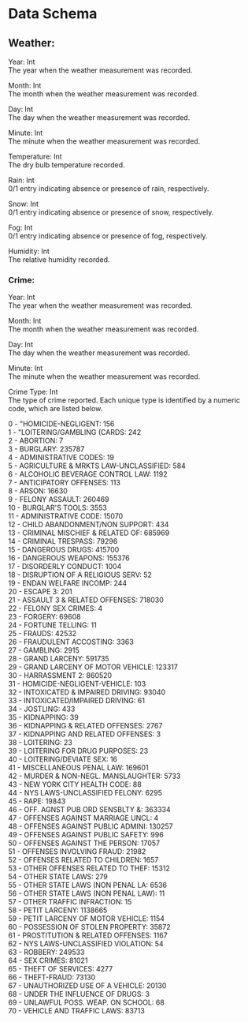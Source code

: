 # Data Schema

## Weather:

Year: Int     
The year when the weather measurement was recorded.     

Month: Int     
The month when the weather measurement was recorded.     

Day: Int     
The day when the weather measurement was recorded.     

Minute: Int     
The minute when the weather measurement was recorded.     

Temperature: Int     
The dry bulb temperature recorded.     

Rain: Int      
0/1 entry indicating absence or presence of rain, respectively.     

Snow: Int     
0/1 entry indicating absence or presence of snow, respectively.     

Fog: Int     
0/1 entry indicating absence or presence of fog, respectively.     

Humidity: Int     
The relative humidity recorded.     

### Crime:

Year: Int     
The year when the weather measurement was recorded.     

Month: Int     
The month when the weather measurement was recorded.     

Day: Int     
The day when the weather measurement was recorded.     

Minute: Int     
The minute when the weather measurement was recorded.     

Crime Type: Int      
The type of crime reported. Each unique type is identified by a numeric code, which are listed below.     

0 - "HOMICIDE-NEGLIGENT: 156                                              
1 - "LOITERING/GAMBLING (CARDS: 242                                       
2 - ABORTION: 7                                                             
3 - BURGLARY: 235787                                                   
4 - ADMINISTRATIVE CODES: 19                                               
5 - AGRICULTURE & MRKTS LAW-UNCLASSIFIED: 584                             
6 - ALCOHOLIC BEVERAGE CONTROL LAW: 1192                                 
7 - ANTICIPATORY OFFENSES: 113                                            
8 - ARSON: 16630                                                        
9 - FELONY ASSAULT: 260469                                             
10 - BURGLAR'S TOOLS: 3553                                               
11 - ADMINISTRATIVE CODE: 15070                                         
12 - CHILD ABANDONMENT/NON SUPPORT: 434                                   
13 - CRIMINAL MISCHIEF & RELATED OF: 685969                            
14 - CRIMINAL TRESPASS: 79296                                           
15 - DANGEROUS DRUGS: 415700                                           
16 - DANGEROUS WEAPONS: 155376                                         
17 - DISORDERLY CONDUCT: 1004                                            
18 - DISRUPTION OF A RELIGIOUS SERV: 52                                    
19 - ENDAN WELFARE INCOMP: 244                                            
20 - ESCAPE 3: 201                                                        
21 - ASSAULT 3 & RELATED OFFENSES: 718030                              
22 - FELONY SEX CRIMES: 4                                                   
23 - FORGERY: 69608                                                     
24 - FORTUNE TELLING: 11                                                   
25 - FRAUDS: 42532                                                      
26 - FRAUDULENT ACCOSTING: 3363                                          
27 - GAMBLING: 2915                                                      
28 - GRAND LARCENY: 591735                                             
29 - GRAND LARCENY OF MOTOR VEHICLE: 123317                            
30 - HARRASSMENT 2: 860520                                             
31 - HOMICIDE-NEGLIGENT-VEHICLE: 103                                      
32 - INTOXICATED & IMPAIRED DRIVING: 93040                              
33 - INTOXICATED/IMPAIRED DRIVING: 61                                      
34 - JOSTLING: 433                                                        
35 - KIDNAPPING: 39                                                        
36 - KIDNAPPING & RELATED OFFENSES: 2767                                 
37 - KIDNAPPING AND RELATED OFFENSES: 3                                     
38 - LOITERING: 23                                                         
39 - LOITERING FOR DRUG PURPOSES: 23                                       
40 - LOITERING/DEVIATE SEX: 16                                             
41 - MISCELLANEOUS PENAL LAW: 169601                                   
42 - MURDER & NON-NEGL. MANSLAUGHTER: 5733                               
43 - NEW YORK CITY HEALTH CODE: 88                                         
44 - NYS LAWS-UNCLASSIFIED FELONY: 6295                                  
45 - RAPE: 19843                                                        
46 - OFF. AGNST PUB ORD SENSBLTY &: 363334                             
47 - OFFENSES AGAINST MARRIAGE UNCL: 4                                      
48 - OFFENSES AGAINST PUBLIC ADMINI: 130257                            
49 - OFFENSES AGAINST PUBLIC SAFETY: 996                                  
50 - OFFENSES AGAINST THE PERSON: 17057                                 
51 - OFFENSES INVOLVING FRAUD: 21982                                    
52 - OFFENSES RELATED TO CHILDREN: 1657                                  
53 - OTHER OFFENSES RELATED TO THEF: 15312                              
54 - OTHER STATE LAWS: 279                                                
55 - OTHER STATE LAWS (NON PENAL LA: 6536                                
56 - OTHER STATE LAWS (NON PENAL LAW): 11                                  
57 - OTHER TRAFFIC INFRACTION: 15                                          
58 - PETIT LARCENY: 1138665                                           
59 - PETIT LARCENY OF MOTOR VEHICLE: 1154                                
60 - POSSESSION OF STOLEN PROPERTY: 35872                               
61 - PROSTITUTION & RELATED OFFENSES: 1167                               
62 - NYS LAWS-UNCLASSIFIED VIOLATION: 54                                   
63 - ROBBERY: 249533                                                   
64 - SEX CRIMES: 81021                                                  
65 - THEFT OF SERVICES: 4277                                             
66 - THEFT-FRAUD: 73130                                                 
67 - UNAUTHORIZED USE OF A VEHICLE: 20130                               
68 - UNDER THE INFLUENCE OF DRUGS: 3                                        
69 - UNLAWFUL POSS. WEAP. ON SCHOOL: 68                                    
70 - VEHICLE AND TRAFFIC LAWS: 83713

